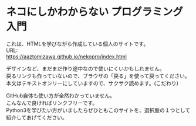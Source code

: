 # ネコにしかわからない プログラミング入門

これは、HTMLを学びながら作成している個人のサイトです。<br>
URL:<br>
https://aaztomizawa.github.io/nekopro/index.html

デザインなど、まだまだ作り途中なので使いにくいかもしれません。<br>
戻るリンクも作っていないので、ブラウザの「戻る」を使って戻ってください。<br>
本文はテキストオンリーにしていますので、サクサク読めます。(こだわり)

GitHub自体も使い方が全然わかっていません。<br>
こんなんで良ければリンクフリーです。<br>
Python3を学びたい方がいましたらぜひともこのサイトを、選択肢の１つとして紹介してあげてください。
